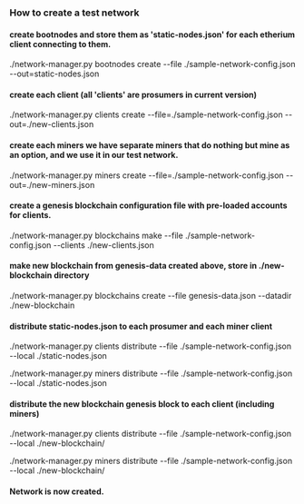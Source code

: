 
### How to create a test network 

#### create bootnodes and store them as 'static-nodes.json' for each etherium client connecting to them.
./network-manager.py bootnodes create --file ./sample-network-config.json --out=static-nodes.json
#### create each client (all 'clients' are prosumers in current version)
./network-manager.py clients create --file=./sample-network-config.json --out=./new-clients.json

#### create each miners we have separate miners that do nothing but mine as an option, and we use it in our test network.
./network-manager.py miners create --file=./sample-network-config.json --out=./new-miners.json

#### create a genesis blockchain configuration file with pre-loaded accounts for clients.
./network-manager.py blockchains make --file ./sample-network-config.json --clients ./new-clients.json

#### make new blockchain from genesis-data created above, store in ./new-blockchain  directory
./network-manager.py blockchains create --file genesis-data.json --datadir ./new-blockchain

#### distribute static-nodes.json to each prosumer and each miner client 
./network-manager.py clients distribute --file ./sample-network-config.json --local ./static-nodes.json

./network-manager.py miners distribute --file ./sample-network-config.json --local ./static-nodes.json

#### distribute the new blockchain genesis block to each client (including miners)
./network-manager.py clients distribute --file ./sample-network-config.json --local ./new-blockchain/

./network-manager.py miners distribute --file ./sample-network-config.json --local ./new-blockchain/

#### Network is now created. 
